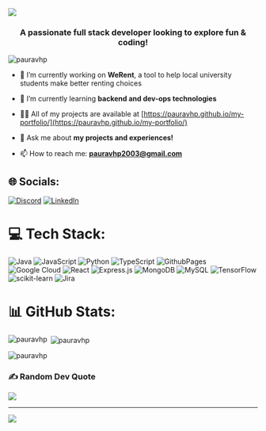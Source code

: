 <!-- Credit for banner goes to https://github.com/kyechan99/capsule-render-->
<img align="center" src="https://capsule-render.vercel.app/api?type=WAVING&height=300&section=header&text=Hey!%20I'm%20Paurav&desc=Welcome!&fontAlign=33&fontAlignY=40&color=gradient&descAlign=9&customColorList=21,23,26,12,4,2" />

<h3 align="center">A passionate full stack developer looking to explore fun & coding!</h3>

<p align="left"> <img src="https://komarev.com/ghpvc/?username=pauravhp&label=Profile%20views&color=0e75b6&style=flat" alt="pauravhp" /> </p>

- 🔭 I’m currently working on **WeRent**, a tool to help local university students make better renting choices

- 🌱 I’m currently learning **backend and dev-ops technologies**

- 👨‍💻 All of my projects are available at [https://pauravhp.github.io/my-portfolio/](https://pauravhp.github.io/my-portfolio/)

- 💬 Ask me about **my projects and experiences!**

- 📫 How to reach me: **pauravhp2003@gmail.com**

## 🌐 Socials:
[![Discord](https://img.shields.io/badge/Discord-%237289DA.svg?logo=discord&logoColor=white)](https://discord.gg/pauravhp) [![LinkedIn](https://img.shields.io/badge/LinkedIn-%230077B5.svg?logo=linkedin&logoColor=white)](https://www.linkedin.com/in/paurav-h-param-025055264/) 

# 💻 Tech Stack:
![Java](https://img.shields.io/badge/java-%23ED8B00.svg?style=for-the-badge&logo=openjdk&logoColor=white) ![JavaScript](https://img.shields.io/badge/javascript-%23323330.svg?style=for-the-badge&logo=javascript&logoColor=%23F7DF1E) ![Python](https://img.shields.io/badge/python-3670A0?style=for-the-badge&logo=python&logoColor=ffdd54) ![TypeScript](https://img.shields.io/badge/typescript-%23007ACC.svg?style=for-the-badge&logo=typescript&logoColor=white) ![GithubPages](https://img.shields.io/badge/github%20pages-121013?style=for-the-badge&logo=github&logoColor=white) ![Google Cloud](https://img.shields.io/badge/GoogleCloud-%234285F4.svg?style=for-the-badge&logo=google-cloud&logoColor=white) ![React](https://img.shields.io/badge/react-%2320232a.svg?style=for-the-badge&logo=react&logoColor=%2361DAFB) ![Express.js](https://img.shields.io/badge/express.js-%23404d59.svg?style=for-the-badge&logo=express&logoColor=%2361DAFB) ![MongoDB](https://img.shields.io/badge/MongoDB-%234ea94b.svg?style=for-the-badge&logo=mongodb&logoColor=white) ![MySQL](https://img.shields.io/badge/mysql-%2300000f.svg?style=for-the-badge&logo=mysql&logoColor=white) ![TensorFlow](https://img.shields.io/badge/TensorFlow-%23FF6F00.svg?style=for-the-badge&logo=TensorFlow&logoColor=white) ![scikit-learn](https://img.shields.io/badge/scikit--learn-%23F7931E.svg?style=for-the-badge&logo=scikit-learn&logoColor=white) ![Jira](https://img.shields.io/badge/jira-%230A0FFF.svg?style=for-the-badge&logo=jira&logoColor=white)

# 📊 GitHub Stats:
<p><img align="left" src="https://github-readme-stats.vercel.app/api/top-langs?username=pauravhp&show_icons=true&locale=en&layout=compact&theme=tokyonight" alt="pauravhp" /></p>

<p>&nbsp;<img align="center" src="https://github-readme-stats.vercel.app/api?username=pauravhp&show_icons=true&locale=en&theme=tokyonight" alt="pauravhp" /></p>

<p><img align="center" src="https://github-readme-streak-stats.herokuapp.com/?user=pauravhp&theme=tokyonight" alt="pauravhp" /></p>

### ✍️ Random Dev Quote
![](https://quotes-github-readme.vercel.app/api?type=horizontal&theme=tokyonight)

---
[![](https://visitcount.itsvg.in/api?id=pauravhp&icon=4&color=3)](https://visitcount.itsvg.in)

